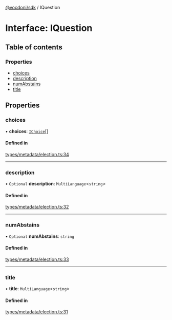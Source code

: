 [@vocdoni/sdk](/sdk) / IQuestion

# Interface: IQuestion

## Table of contents

### Properties

- [choices](IQuestion#choices)
- [description](IQuestion#description)
- [numAbstains](IQuestion#numabstains)
- [title](IQuestion#title)

## Properties

### choices

• **choices**: [`IChoice`](IChoice)[]

#### Defined in

[types/metadata/election.ts:34](https://github.com/vocdoni/vocdoni-sdk/blob/9c64446/src/types/metadata/election.ts#L34)

___

### description

• `Optional` **description**: `MultiLanguage`\<`string`\>

#### Defined in

[types/metadata/election.ts:32](https://github.com/vocdoni/vocdoni-sdk/blob/9c64446/src/types/metadata/election.ts#L32)

___

### numAbstains

• `Optional` **numAbstains**: `string`

#### Defined in

[types/metadata/election.ts:33](https://github.com/vocdoni/vocdoni-sdk/blob/9c64446/src/types/metadata/election.ts#L33)

___

### title

• **title**: `MultiLanguage`\<`string`\>

#### Defined in

[types/metadata/election.ts:31](https://github.com/vocdoni/vocdoni-sdk/blob/9c64446/src/types/metadata/election.ts#L31)

